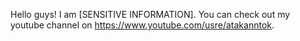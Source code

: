 Hello guys! I am [SENSITIVE INFORMATION]. You can check out my youtube channel on https://www.youtube.com/usre/atakanntok.

